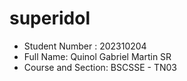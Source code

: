# superidol

  - Student Number : 202310204
  - Full Name: Quinol Gabriel Martin SR
  - Course and Section: BSCSSE - TN03
